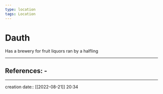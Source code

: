 ```yaml
---
type: location
tags: Location
---
```


# Dauth 
Has a brewery for fruit liquors ran by a halfling
___ 
## References: - 
--- 
creation date:: [[2022-08-21]] 20:34